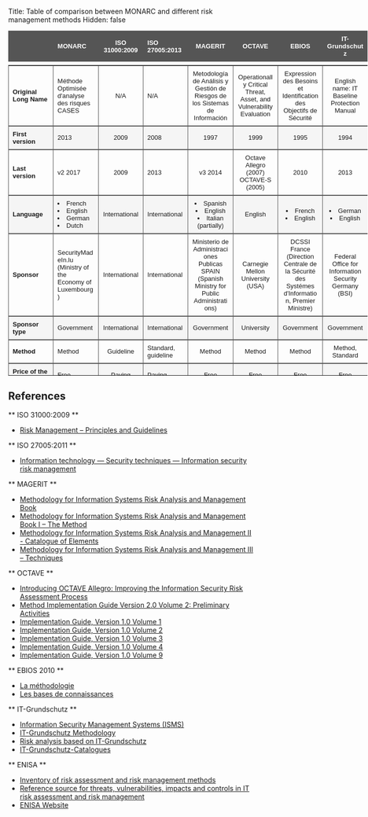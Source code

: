 Title: Table of comparison between MONARC and different risk management methods
Hidden: false

<style>

div.col-sm-3 {
    display: none;
}
table {
    font-family: arial, sans-serif;
    border-collapse: collapse;
    table-layout: fixed;
    width: 145%;
    font-size: small;
}

tbody {
    display:block;
    max-height:630px;
    overflow-y:scroll;
}

thead, tbody tr {
    display:table;
    width:100%;
    table-layout:fixed;
}

td, th {
    border: 1px solid #555555;
    text-align: left;
    padding: 8px;
}

th {
    background-color: #555555;
    text-align: center;
    color: white;
}

td:first-child {
    font-weight:bold;
}

tr:nth-child(even) {
    background-color: #f5f5f5;
}
</style>

|  |MONARC|ISO 31000:2009| ISO 27005:2013|MAGERIT| OCTAVE|EBIOS|IT-Grundschutz|
| :---|:---|:---:|:---|:---: |:---:|:---:|:---:|
|Original Long Name |Méthode Optimisée d'analyse des risques CASES| N/A  | N/A  | Metodología de Análisis y Gestión de Riesgos de los Sistemas de Información  | Operationally Critical Threat, Asset, and Vulnerability Evaluation  | Expression des Besoins et Identification des Objectifs de Sécurité  | English name: IT Baseline Protection Manual|
|First version|2013|2009|2008|1997|1999|1995|1994|
|Last version|v2 2017|2009|2013|v3 2014|Octave Allegro (2007) <br> OCTAVE-S (2005)|2010|2013|
|Language|<li>French</li><li>English</li><li>German</li><li>Dutch</li> |International|International|<li>Spanish</li><li>English</li><li>Italian (partially)</li>|English|<li>French</li><li>English</li>|<li>German</li><li>English</li>|
|Sponsor|SecurityMadeIn.lu (Ministry of the Economy of Luxembourg)|International|International|Ministerio de Administraciones Publicas SPAIN (Spanish Ministry for Public Administrations)|Carnegie Mellon University (USA)|DCSSI France (Direction Centrale de la Sécurité des Systémes d'Information, Premier Ministre) |Federal Office for Information Security Germany (BSI)|
|Sponsor type|Government|International |International |Government|University|Government|Government|
|Method |Method|Guideline|Standard, guideline|Method|Method|Method|Method, Standard|
|Price of the method|Free|Paying|Paying|Free|Free|Free|Free|
|Qualitative method|Yes|N/A|N/A|Yes|Yes|Yes|Yes|Information from the publisher's publications
|Quantitative method|No|N/A|N/A|Yes|No, for Octave and Octave-S <br> Yes, for Octave Allegro |No|No|
Information risk management|Yes. The tool can also manage Operational Risks on ROLFP Criteria (Reputation, Operation, Legal, Financial, Person)|Yes|Yes|Yes|Yes|Yes|Yes|
|Associated tool|MONARC : Free|No tool|No tool|Pilar : Paying|No tool needed (use of pre-defined worksheets)|Ebios : Free|<li>BSI - GSTOOL HiSolutions</li><li>AG HiScout SME</li><li>INFODAS GmbH - SAVe</li><li>inovationtec - IGSDoku</li><li>Kronsoft e.K. - Secu-Max Swiss</li><li>Infosec AG - Baseline-Tool</li><li>WCK - PC-Checkheft</li> <br> Note: all are paying tools|
|Scope|All types|All types|All types|All types|SME|All types|All types|ENISA ad hoc Working Group on National Risk Management or ENISA Web site
|Target users|Management, Operational|Management, Operational|Management, Operational|Management, Operational, Technical|Management, Operational|Management, Operational|Management, Operational, Technical|
|License scheme|No|No|No|No|No|Yes|Yes|
|Certification scheme|No|No|Yes|No|No|No|Yes|
|Users skills|To introduce: Standard<br> To use: Standard<br>To maintain: Standard|To introduce: Standard<br>To use: Standard<br>To maintain: Standard|To introduce: Standard<br>To use: Standard<br>To maintain: Standard|To introduce: Standard<br>To use: ITC Professionals<br>To maintain: Management skills|To introduce: Standard<br>To use: Standard<br>To maintain: Standard|To introduce: Standard<br>To use: Standard<br>To maintain: Standard|To introduce: Standard<br>To use: Standard<br>To maintain: Standard|
|Measure the I.S.S. maturity level|No|N/A|N/A|No|No|Yes, with compliance to ISO/IEC 21827|Yes (three levels)|
|Integration with other tools|Yes, JSON/CSV output functions|N/A|N/A|Yes, XML/CSV input/output functions|No|No|No|
|Flexible knowledge databases|Yes, everything is modifiable and facilitated by import / export functions|N/A|N/A|Yes: the method and the tools|No|Yes, domain specific vulnerability databases|Yes|
|Regulatory compliance |Can be achieved indirectly|N/A|N/A|Can be achieved indirectly|No|No|<li>KonTraG (German Act on Control and Transparency in Businesses)</li><li>Basel II</li><li>TKG (German Telecommunications Act)</li><li>BDSG (German Federal Data Protection Act)</li>|
|Compliance to IT standards|Risk assessment and SOA|N/A|Risk assessment|<li>ISO/IEC 15408</li><li>ISO/IEC 13335|No|<li>ISO/IEC 15408</li><li>ISO/IEC 13335</li><li>ISO/IEC 21827</li>|N/A|
|Compliance with ISO 27005 Processes|Yes|N/A|Yes|Yes|Yes|Yes|Yes|ENISA & various readings Implementation of ISO 27001|Only risk assessment, risk management and SOA|N/A|Only risk assessment, risk management|Yes|Only risk assessment, risk management|Yes|Yes|
|Compliance with ISO 31000 framework|Yes|N/A|Yes|Yes|Yes|Yes|Yes|
|Method/tool gives information sources for assets|The tool provides assets from the EBIOS method and many assets created by the publisher himself|N/A|Annex B1, B2|MAGERITv2 : Vol II - Catalogue of Elements (types of assets)|OCTAVE SM: Method Implementation<br>Volume 7 Identify Key Components|EBIOS v2:  Bases de connaissances 2010<li>Types de biens supports</li>|Catalogues of Modules - Modelling model and layers|
|Method/tool gives information sources for threats|The tool provides a compilation of assets from the EBIOS and ISO 27005|N/A|Annex C|MAGERITv2 : Vol II - Catalogue of Elements (threats)|White Paper “OCTAVE Threat Profiles”|EBIOS v2: Bases de connaissances 2010 <li>Type de sources de menaces</li><li>Menaces et vulnérabilités génériques</li>|Catalogues of Modules - Threat catalogue|
|Method/tool gives information sources for vulnerabilities|The tool provides vulnerabilities from the EBIOS method and many assets created by the publisher himself. Sets of assets,threats ands vulnerabilities are already defined for helping risk identification|N/A|Annex D|N/A|N/A|EBIOS v2 Bases de connaissances 2010<li>Menaces et vulnérabilités génériques</li>|N/A|
|Method/tool gives information sources for impacts|Impact criteria CIA in relationship with Reputation, Operation, Legal, Financial, Person ... |N/A|Impact criteria (7.2.3) and annex B3|MAGERITv3 : Methodology - Determination of the potential impact|Impact criteria - Worksheets 1 - 7<br> Identify Areas of Concern : Worksheet 10|EBIOS v2 Bases de connaissances 2010<li>Types d'impact</li>|Standard 100-2 Impact criteria - Protection requirements categories|
|Method/tool gives information sources for controls|Refer to ISO 27002 by default or any other standard|N/A|Refer to ISO 27002|MAGERITv2 : Vol II - Catalogue of Elements (Safeguards) <br>The tool also refer to ISO 27002|OCTAVE - Catalog of Practices V2.0 |EBIOS Méthode - Etude des mesures de sécurité<br>Refer to ISO 27002|Catalogues  of Safeguards (Infrastructure, Organisation, Personnel, Hardware, Software, Communication, Contingency planning)|

## References

** ISO 31000:2009 **

* [Risk Management – Principles and Guidelines](https://www.iso.org/standard/43170.html)

** ISO 27005:2011 **

* [Information technology — Security techniques — Information security risk management](https://www.iso.org/standard/56742.html)

** MAGERIT **

* [Methodology for Information Systems Risk Analysis and Management Book](https://administracionelectronica.gob.es/pae_Home/dam/jcr:80b16a91-75b1-432d-ab23-844a12aab5fc/MAGERIT_v_3_book_1_method_PDF_NIPO_630-14-162-0.pdf)
* [Methodology for Information Systems Risk Analysis and Management Book I – The Method](https://administracionelectronica.gob.es/pae_Home/dam/jcr:80b16a91-75b1-432d-ab23-844a12aab5fc/MAGERIT_v_3_book_1_method_PDF_NIPO_630-14-162-0.pdf)
* [Methodology for Information Systems Risk Analysis and Management II - Catalogue of Elements](https://administracionelectronica.gob.es/pae_Home/dam/jcr:9c699ff6-63c4-43cf-8315-baffbf51197f/BIBLIOTECA_PUBLICACIONES_MAGERIT_VOL_II_INGLES.pdf)
* [Methodology for Information Systems Risk Analysis and Management III – Techniques](https://administracionelectronica.gob.es/pae_Home/dam/jcr:eea9fd1f-ced2-40e6-870d-a1ba483dece7/BIBLIOTECA_PUBLICACIONES_MAGERIT_VOL_III_INGLES.pdf)

** OCTAVE **

* [Introducing OCTAVE Allegro: Improving the Information Security Risk Assessment Process](https://resources.sei.cmu.edu/asset_files/TechnicalReport/2007_005_001_14885.pdf)
* [Method Implementation Guide Version 2.0 Volume 2: Preliminary Activities](http://www.dtic.mil/get-tr-doc/pdf?AD=ADA634139)
* [Implementation Guide, Version 1.0 Volume 1](ftp://ftp.sei.cmu.edu/pub/documents/04.reports/pdf/04hb003-01-introduction-to-octave-s.pdf)
* [Implementation Guide, Version 1.0 Volume 2](ftp://ftp.sei.cmu.edu/pub/documents/04.reports/pdf/04hb003-02-preparation-guidance.pdf)
* [Implementation Guide, Version 1.0 Volume 3](ftp://ftp.sei.cmu.edu/pub/documents/04.reports/pdf/04hb003-03-method-guidelines.pdf)
* [Implementation Guide, Version 1.0  Volume 4](ftp://ftp.sei.cmu.edu/pub/documents/04.reports/pdf/04hb003-04-organizational-worksheets.pdf)
* [Implementation Guide, Version 1.0 Volume 9](ftp://ftp.sei.cmu.edu/pub/documents/04.reports/pdf/04hb003-09-strategy-and-plan-worksheets.pdf)

** EBIOS 2010 **

* [La méthodologie](https://www.ssi.gouv.fr/uploads/2011/10/EBIOS-1-GuideMethodologique-2010-01-25.pdf)
* [Les bases de connaissances](https://www.ssi.gouv.fr/uploads/2011/10/EBIOS-2-BasesDeConnaissances-2010-01-25.pdf)

** IT-Grundschutz **

* [Information Security Management Systems (ISMS)](https://www.bsi.bund.de/SharedDocs/Downloads/EN/BSI/Publications/BSIStandards/standard_100-2_e_pdf.pdf?__blob=publicationFile)
* [IT-Grundschutz Methodology](https://www.bsi.bund.de/SharedDocs/Downloads/EN/BSI/Publications/BSIStandards/standard_100-1_e_pdf.pdf?__blob=publicationFile&v=1)
* [Risk analysis based on IT-Grundschutz](https://www.bsi.bund.de/SharedDocs/Downloads/EN/BSI/Publications/BSIStandards/standard_100-3_e_pdf.pdf?__blob=publicationFile)
* [IT-Grundschutz-Catalogues](https://www.bsi.bund.de/SharedDocs/Downloads/EN/BSI/Grundschutz/download/threats_catalogue.pdf?__blob=publicationFile&v=2)


** ENISA **

* [Inventory of risk assessment and risk management methods](https://www.enisa.europa.eu/publications/information-packages-for-small-and-medium-sized-enterprises-smes/at_download/fullReport)
* [Reference source for threats, vulnerabilities, impacts and controls in IT risk assessment and risk management](https://www.enisa.europa.eu/publications/archive/reference-source-for-threats-vulnerabilities-impacts-and-controls-in-it-risk-assessment-and-risk-management/at_download/fullReport)
* [ENISA Website](https://www.enisa.europa.eu/topics/threat-risk-management/risk-management/current-risk/risk-management-inventory/rm-ra-methods)
